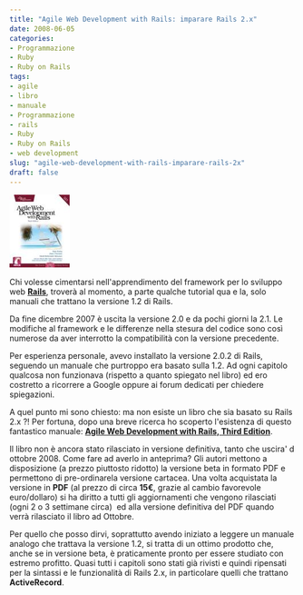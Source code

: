 ```yaml
---
title: "Agile Web Development with Rails: imparare Rails 2.x"
date: 2008-06-05
categories: 
- Programmazione
- Ruby
- Ruby on Rails
tags: 
- agile
- libro
- manuale
- Programmazione
- rails
- Ruby
- Ruby on Rails
- web development
slug: "agile-web-development-with-rails-imparare-rails-2x"
draft: false
---
```


[![Rails3](rails3.thumbnail.jpg)]()

Chi volesse cimentarsi nell'apprendimento del framework per lo sviluppo web
[**Rails**](http://www.rubyonrails.org), troverà al momento, a parte
qualche tutorial qua e la, solo manuali che trattano la versione 1.2 di
Rails.

Da fine dicembre 2007 è uscita la versione 2.0 e da pochi giorni la 2.1.
Le modifiche al framework e le differenze nella stesura del codice sono
così numerose da aver interrotto la compatibilità con la versione
precedente.

Per esperienza personale, avevo installato la versione 2.0.2 di Rails,
seguendo un manuale che purtroppo era basato sulla 1.2. Ad ogni capitolo
qualcosa non funzionava (rispetto a quanto spiegato nel libro) ed ero
costretto a ricorrere a Google oppure ai forum dedicati per chiedere
spiegazioni.

A quel punto mi sono chiesto: ma non esiste un libro che sia basato su
Rails 2.x ?! Per fortuna, dopo una breve ricerca ho scoperto l'esistenza
di questo fantastico manuale: [**Agile Web Development with Rails, Third Edition**](http://pragprog.com/titles/rails3/agile-web-development-with-rails-third-edition).

Il libro non è ancora stato rilasciato in versione definitiva, tanto che
uscira' d ottobre 2008. Come fare ad averlo in anteprima? Gli autori
mettono a disposizione (a prezzo piuttosto ridotto) la versione beta in
formato PDF e permettono di pre-ordinarela versione cartacea. Una volta
acquistata la versione in **PDF** (al prezzo di circa **15€**, grazie al
cambio favorevole euro/dollaro) si ha diritto a tutti gli aggiornamenti
che vengono rilasciati (ogni 2 o 3 settimane circa)  ed alla versione
definitiva del PDF quando verrà rilasciato il libro ad Ottobre.

Per quello che posso dirvi, soprattutto avendo iniziato a leggere un
manuale analogo che trattava la versione 1.2, si tratta di un ottimo
prodotto che, anche se in versione beta, è praticamente pronto per
essere studiato con estremo profitto. Quasi tutti i capitoli sono stati
già rivisti e quindi ripensati per la sintassi e le funzionalità di
Rails 2.x, in particolare quelli che trattano **ActiveRecord**.

